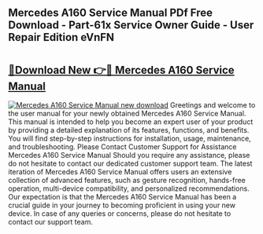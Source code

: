 ## Mercedes A160 Service Manual PDf Free Download - Part-61x Service Owner Guide - User Repair Edition eVnFN

# <h2><a href="http://cf24208.oget.top/?id=Mercedes+A160+Service+Manual">🔗Download New 👉🔴 Mercedes A160 Service Manual</a></h2>

[![Mercedes A160 Service Manual new download](https://i.imgur.com/5g1atiW.png)](http://cf24208.oget.top/?id=Mercedes+A160+Service+Manual)
Greetings and welcome to the user manual for your newly obtained Mercedes A160 Service Manual. This manual is intended to help you become an expert user of your product by providing a detailed explanation of its features, functions, and benefits. You will find step-by-step instructions for installation, usage, maintenance, and troubleshooting. Please Contact Customer Support for Assistance Mercedes A160 Service Manual Should you require any assistance, please do not hesitate to contact our dedicated customer support team. The latest iteration of Mercedes A160 Service Manual offers users an extensive collection of advanced features, such as gesture recognition, hands-free operation, multi-device compatibility, and personalized recommendations. Our expectation is that the Mercedes A160 Service Manual has been a crucial guide in your journey to becoming proficient in using your new device. In case of any queries or concerns, please do not hesitate to contact our support team.
